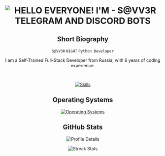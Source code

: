 <p align="center">
    <h1 align="center">
        <img src="https://readme-typing-svg.herokuapp.com?font=Roboto+Condensed&weight=900&size=30&duration=3000&pause=800&color=FF8000&background=FFFFFF00&center=true&random=false&width=435&lines=HELLO+EVERYONE!;I'M+-+S@VV3R;TELEGRAM+AND+DISCORD+BOTS" alt="HELLO EVERYONE! I'M - S@VV3R TELEGRAM AND DISCORD BOTS" />
    </h1>

<div align="center">
        <h2>Short Biography</h2>
        <p>
            <code>S@VV3R</code> <code>N1GHT</code> <code>Python Developer</code>    
        </p>
        <p>
            I am a Self-Trained Full-Stack Developer from Russia, with 6 years of coding experience.
        </p>
        <br>
        <p>
            <a href="https://skillicons.dev">
                <img src="https://skillicons.dev/icons?i=python,js,ts,react,vue,sqlite,mongodb,vscode,windows,arch,docker,git" alt="Skills">
            </a>
        </p>
        <h2>Operating Systems</h2>
        <p>
            <a href="https://skillicons.dev">
                <img src="https://skillicons.dev/icons?i=windows,arch" alt="Operating Systems">
            </a>
        </p>
    </div>
    


<div align="center">
        <h2>GitHub Stats</h2>
        <p>
            <img src="http://github-profile-summary-cards.vercel.app/api/cards/profile-details?username=yahshield&theme=tokyonight" alt="Profile Details">
        </p>
        <p>
            <img src="https://strech-stats.demolab.com?user=yahshield&theme=dracula&border_radius=4.5" alt="Streak Stats">
        </p>
    </div>
